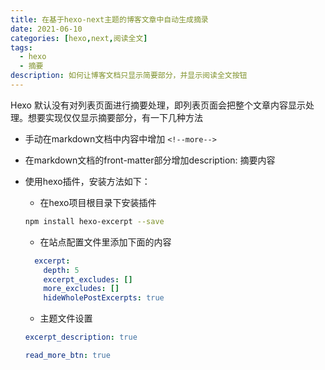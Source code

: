 ```yaml
---
title: 在基于hexo-next主题的博客文章中自动生成摘录
date: 2021-06-10
categories: [hexo,next,阅读全文]
tags: 
  - hexo
  - 摘要
description: 如何让博客文档只显示简要部分，并显示阅读全文按钮
---
```


Hexo 默认没有对列表页面进行摘要处理，即列表页面会把整个文章内容显示处理。想要实现仅仅显示摘要部分，有一下几种方法

* 手动在markdown文档中内容中增加	```<!--more-->```
* 在markdown文档的front-matter部分增加description: 摘要内容
* 使用hexo插件，安装方法如下：
  * 在hexo项目根目录下安装插件

  ```bash
  npm install hexo-excerpt --save
  ```

  * 在站点配置文件里添加下面的内容
  ```yaml
    excerpt:
      depth: 5  
      excerpt_excludes: []
      more_excludes: []
      hideWholePostExcerpts: true
  ```
  * 主题文件设置
  ```yaml
  excerpt_description: true
  
  read_more_btn: true
  ```

